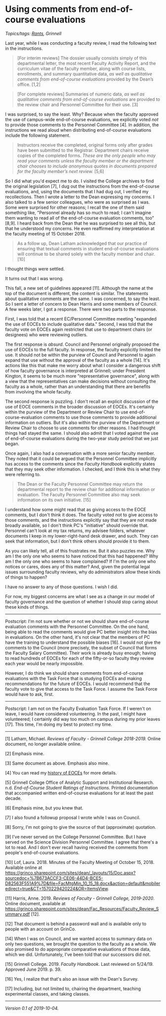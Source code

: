 Using comments from end-of-course evaluations
=============================================

*Topics/tags: [Rants](index-rants), Grinnell*

Last year, while I was conducting a faculty review, I read the following 
text in the instructions.

> [For interim reviews] The dossier usually consists simply of this
departmental letter, the most recent Faculty Activity Report, and
the curriculum vitae of the faculty member, along with course lists,
enrollments, and summary quantitative data, *as well as qualitative
comments from end-of-course evaluations* provided by the Dean’s
office. [1,2]

> [For complete reviews] Summaries of numeric data, *as well as
qualitative comments from end-of-course evaluations* are provided
to the review chair and Personnel Committee for their use. [3]

I was surprised, to say the least.  Why?  Because when the faculty
approved the use of campus-wide end-of-course evaluations, we
explicitly voted *not* to provide those comments to the Personnel
Committee [4].  In addition, the instructions we read aloud when
distributing end-of-course evaluations include the following
statement.

> Instructors receive the completed, original forms only after
grades have been submitted to the Registrar. Department chairs
receive copies of the completed forms. *These are the only people
who may read your comments unless the faculty member or the department
chair chooses to include anonymous quotes in documents prepared for
the faculty member’s next review.* [5,6]

So I did what you'd expect me to do.  I visited the College archives
to find the original legislation [7], I dug out the instructions
from the end-of-course evaluations, and, using the documents that
I had dug out, I verified my recollections.  Then I wrote a letter
to the Dean expressing my concerns.  I also talked to a few senior
colleagues, who were as surprised as I was.  Some were surprised for
other reasons; I recall the one of them said something like,
"Personnel already has so much to read; I can't imagine them wanting
to read all of the end-of-course evaluation comments, too" [8,9].
I heard back from the Dean that he was surprised to see all this,
but that he understood my concerns.  He even reaffirmed my
interpretation at the faculty meeting of 15 October 2018.

> As a follow up, Dean Latham acknowledged that our practice of ensuring that textual comments in student end-of-course evaluations will continue to be shared solely with the faculty member and chair. [10]

I thought things were settled.

It turns out that I was wrong.

This fall, a new set of guidelines appeared [11].  Although the
name at the top of the document is different, the content is similar.
The statements about qualitative comments are the same.
I was concerned, to say the least.  So I sent a letter of concern
to Dean Harris and some members of Council.  A few weeks later, I
got a response.  There were two parts to the response.

First, I was told that a recent EC/Personnel Committee meeting
"expanded the use of EOCEs to include qualitative data."  Second, I
was told that the faculty vote on EOCEs again restricted that use to
department chairs (or designees) who were reviewing outliers.

The first response is *absurd*.  Council and Personnel originally
proposed the use of EOCEs to the full faculty.  In response, the
faculty explicitly limited the use.  It should not be within the
purview of Council and Personnel to again expand that use without
the approval of the faculty as a whole [14].  It's actions like this that
make me worry about what I consider a dangerous shift of how faculty
governance is interpreted at Grinnell; under President Kington, it
seems to be much more "representative governance", along with a
view that the representatives can make decisions without consulting
the faculty as a whole, rather than an understanding that there are
benefits from involving the whole faculty.

The second response is puzzling.  I don't recall an explicit
discussion of the use of EOCE comments in the broader discussion
of EOCEs.  It's certainly within the purview of the Department or
Review Chair to use end-of-course-evaluation comments to use those
comments to provide additional information on outliers.  But it's
also within the purview of the Department or Review Chair to choose
to use comments for other reasons.  I had thought things had stayed
the same.  I should also admit that I voted against the use of
end-of-course evaluations during the two-year study period that we
just began.

Once again, I also had a conversation with a more senior faculty member.
They noted that it could be argued that the Personnel Committee implicitly
has access to the comments since the _Faculty Handbook_ explicitly
states that they may seek other information.  I checked, and I think
this is what they were referring to.

> The Dean or the Faculty Personnel Committee may return the departmental report to the review chair for additional information or evaluation. The Faculty Personnel Committee also may seek information on its own initiative. [15]

I understand how some might read that as giving access to the EOCE
comments, but I don't think it does.  The faculty voted not to give
access to those comments, and the instructions explicitly say that
they are not made broadly available, so I don't think PC's "initiative"
should override that.  Personnel can't look at my tax returns, my
advisee folders, whatever documents I keep in my lower-right-hand
desk drawer, and such.  They can seek that information, but I don't
think others should provide it to them.

As you can likely tell, all of this frustrates me.  But it also
puzzles me.  Why am I the only one who seems to have noticed that
this had happened?  Why am I the only one who seems to have complained?
If I'm the only one who notices or cares, does any of this matter?
And, given the potential legal issues surrounding faculty reviews,
why do administrators allow these kinds of things to happen?

I have no answer to any of those questions.  I wish I did.

For now, my biggest concerns are what I see as a change in our model
of faculty governance and the question of whether I should stop caring
about these kinds of things.

---

Postscript: I'm not sure whether or not we should share end-of-course
evaluation comments with the Personnel Committee.  On the one hand,
being able to read the comments would give PC better insight into the
bias in evaluations.  On the other hand, it's not clear that the members
of PC have the training to understand the possible biases [16].  I
would not give the comments to the Council (more precisely, the subset
of Council that forms the Faculty Salary Committee).  Their work is already
busy enough; having to read hundreds of EOCEs for each of the fifty-or-so
faculty they review each year would be nearly impossible.

However, I do think we should share comments from end-of-course evaluations
with the Task Force that is studying EOCEs and making recommendations for the
future of EOCEs.  I would recommend that the faculty vote to give that
access to the Task Force.  I assume the Task Force would have to ask, first.

---

Postscript: I am not on the Faculty Evaluation Task Force.  If I weren't
on leave, I would have considered volunteering.  In the past, I might
have volunteered; I certainly did way too much on campus during my
prior leaves [17].  This time, I'm doing my best to protect my time.

---

[1] Latham, Michael.  _Reviews of Faculty - Grinnell College 2018-2019._
Online document, no longer available online.

[2] Emphasis mine.

[3] Same document as above.  Emphasis also mine.

[4] You can read my [history of EOCEs](eoce-history) for more details.

[5] Grinnell College Office of Analytic Support and Institutional
Research.  n.d.  _End-of-Course Student Ratings of Instructions_.
Printed documentation that accompanied written end-of-course
evaluations for at least the past decade.

[6] Emphasis mine, but you knew that.

[7] I also found a followup proposal I wrote while I was on Council.

[8] Sorry, I'm not going to give the source of that (approximate)
quotation.

[9] I've never served on the College Personnel Committee.  But I
have served on the Science Division Personnel Committee.  I agree
that there's a lot to read.  And I don't ever recall having received
the comments from people's end-of-course evaluations.

[10] Lof, Laura.  2018.  Minutes of the Faculty Meeting of October 15, 2018.
Available online at <https://grinco.sharepoint.com/sites/dean/_layouts/15/Doc.aspx?sourcedoc=%7B673ACCF3-CE06-44D4-BCE5-D82563F551A9%7D&file=FacMtgMin_10_15_18.docx&action=default&mobileredirect=true&CT=1570229420224&OR=ItemsView>.

[11] Harris, Anne.  2019.  _Reviews of Faculty - Grinnell College, 2019-2020_.
Online document, available at <https://grinco.sharepoint.com/sites/dean/Fac_Resources/Faculty_Review_Summary.pdf> [12].

[12] That document is behind a password wall and is available only to
people with an account on GrinCo.

[14] When I was on Council, and we wanted access to summary data
on only two questions, we brought the question to the faculty as a
whole.  We also promised to do appropriate comparative evaluations
of those data, which we did.  Unfortunately, I've been told that
our successors did not.

[15] Grinnell College.  2019.  _Faculty Handbook_.  Last reviewed on
5/24/19. Approved June 2019.  p. 39.

[16] Yes, I realize that that's also an issue with the Dean's Survey.

[17] Including, but not limited to, chairing the department, teaching
experimental classes, and taking classes.

---

*Version 0.1 of 2019-10-04.*
